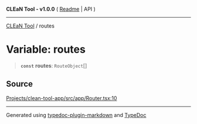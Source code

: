 **CLEaN Tool - v1.0.0** ( [Readme](../README.md) \| API )

***

[CLEaN Tool](../exports.md) / routes

# Variable: routes

> **`const`** **routes**: `RouteObject`[]

## Source

[Projects/clean-tool-app/src/app/Router.tsx:10](https://github.com/yuckyh/clean-tool-app/)

***

Generated using [typedoc-plugin-markdown](https://www.npmjs.com/package/typedoc-plugin-markdown) and [TypeDoc](https://typedoc.org/)
